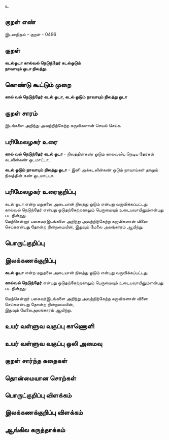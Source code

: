 உ

## குறள் எண் 

இடனறிதல்  – குறள் - 0496  

## குறள் 

**கடல்ஓடா கால்வல் நெடுந்தேர் கடல்ஓடும்  
நாவாயும் ஓடா நிலத்து.**

## கொண்டு கூட்டும் முறை

**கால் வல் நெடுந்தேர் கடல் ஓடா, கடல் ஓடும் நாவாயும் நிலத்து ஓடா**  

## குறள் சாரம் 

இடங்களை அறிந்து அவற்றிற்கேற்ற கருவிகளான் செயல் செய்க.  

## பரிமேலழகர் உரை

**கால் வல் நெடுந்தேர் கடல் ஓடா** - நிலத்தின்கண் ஓடும் கால்வலிய நெடிய தேர்கள் கடலின்கண் ஓடமாட்டா,  

**கடல் ஓடும் நாவாயும் நிலத்து ஓடா** - இனி அக்கடலின்கண் ஓடும் நாவாய்கள் தாமும் நிலத்தின் கண் ஓடமாட்டா.  

## பரிமேலழகர் உரைகுறிப்பு   

கடல் ஓடா என்ற மறுதலை அடையான் நிலத்து ஓடும் என்பது வருவிக்கப்பட்டது.  
கால்வல் நெடுந்தேர் என்பது ஓடுதற்கேற்றகாலும் பெருமையும் உடையவாயினும்என்பது பட நின்றது.  
மேற்சென்றார் பகைவர்இடங்களை அறிந்து அவற்றிற்கேற்ற கருவிகளான் வினை செய்கஎன்பது தோன்ற நின்றமையின், இதுவும் மேலை அலங்காரம் ஆயிற்று.  

## பொருட்குறிப்பு 


## இலக்கணக்குறிப்பு  

**கடல் ஓடா** என்ற மறுதலை அடையான் நிலத்து ஓடும் என்பது வருவிக்கப்பட்டது.  

**கால்வல் நெடுந்தேர்** என்பது ஓடுதற்கேற்றகாலும் பெருமையும் உடையவாயினும்என்பது பட நின்றது.  

மேற்சென்றார் பகைவர்இடங்களை அறிந்து அவற்றிற்கேற்ற கருவிகளான் வினை செய்கஎன்பது தோன்ற நின்றமையின்,  
இதுவும் மேலைஅலங்காரம் ஆயிற்று.    

## உயர் வள்ளுவ வகுப்பு காணொளி


## உயர் வள்ளுவ வகுப்பு ஒலி அமைவு 

 
## குறள் சார்ந்த கதைகள் 


## தொன்மையான சொற்கள்


## பொருட்குறிப்பு விளக்கம்


## இலக்கணக்குறிப்பு விளக்கம்


## ஆங்கில கருத்தாக்கம் 


